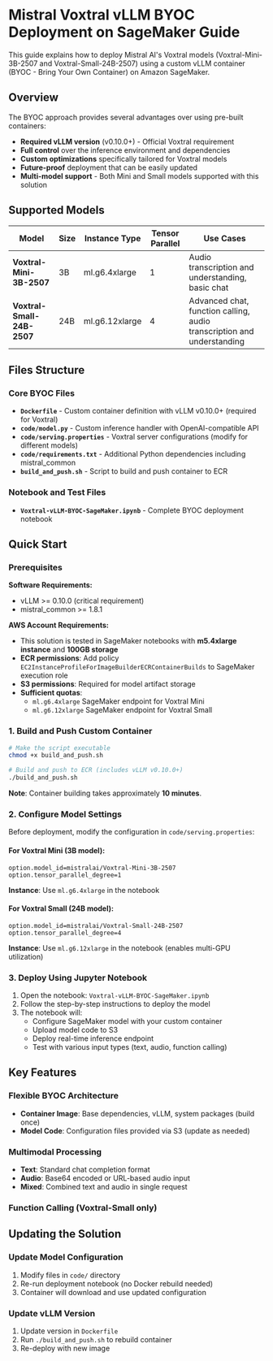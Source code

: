 # Mistral Voxtral vLLM BYOC Deployment on SageMaker Guide

This guide explains how to deploy Mistral AI's Voxtral models (Voxtral-Mini-3B-2507 and Voxtral-Small-24B-2507) using a custom vLLM container (BYOC - Bring Your Own Container) on Amazon SageMaker.

## Overview

The BYOC approach provides several advantages over using pre-built containers:
- **Required vLLM version** (v0.10.0+) - Official Voxtral requirement
- **Full control** over the inference environment and dependencies
- **Custom optimizations** specifically tailored for Voxtral models
- **Future-proof** deployment that can be easily updated
- **Multi-model support** - Both Mini and Small models supported with this solution

## Supported Models

| Model | Size | Instance Type | Tensor Parallel | Use Cases |
|-------|------|---------------|-----------------|-----------|
| **Voxtral-Mini-3B-2507** | 3B | ml.g6.4xlarge | 1 | Audio transcription and understanding, basic chat |
| **Voxtral-Small-24B-2507** | 24B | ml.g6.12xlarge | 4 | Advanced chat, function calling, audio transcription and understanding |

## Files Structure

### Core BYOC Files
- **`Dockerfile`** - Custom container definition with vLLM v0.10.0+ (required for Voxtral)
- **`code/model.py`** - Custom inference handler with OpenAI-compatible API
- **`code/serving.properties`** - Voxtral server configurations (modify for different models)
- **`code/requirements.txt`** - Additional Python dependencies including mistral_common
- **`build_and_push.sh`** - Script to build and push container to ECR

### Notebook and Test Files
- **`Voxtral-vLLM-BYOC-SageMaker.ipynb`** - Complete BYOC deployment notebook

## Quick Start

### Prerequisites

**Software Requirements:**
- vLLM >= 0.10.0 (critical requirement)
- mistral_common >= 1.8.1

**AWS Account Requirements:**
- This solution is tested in SageMaker notebooks with **m5.4xlarge instance** and **100GB storage**
- **ECR permissions**: Add policy `EC2InstanceProfileForImageBuilderECRContainerBuilds` to SageMaker execution role
- **S3 permissions**: Required for model artifact storage
- **Sufficient quotas**: 
  - `ml.g6.4xlarge` SageMaker endpoint for Voxtral Mini
  - `ml.g6.12xlarge` SageMaker endpoint for Voxtral Small

### 1. Build and Push Custom Container

```bash
# Make the script executable
chmod +x build_and_push.sh

# Build and push to ECR (includes vLLM v0.10.0+)
./build_and_push.sh
```

**Note**: Container building takes approximately **10 minutes**.

### 2. Configure Model Settings

Before deployment, modify the configuration in `code/serving.properties`:

#### For Voxtral Mini (3B model):
```properties
option.model_id=mistralai/Voxtral-Mini-3B-2507
option.tensor_parallel_degree=1
```
**Instance**: Use `ml.g6.4xlarge` in the notebook

#### For Voxtral Small (24B model):
```properties
option.model_id=mistralai/Voxtral-Small-24B-2507
option.tensor_parallel_degree=4
```
**Instance**: Use `ml.g6.12xlarge` in the notebook (enables multi-GPU utilization)

### 3. Deploy Using Jupyter Notebook

1. Open the notebook: `Voxtral-vLLM-BYOC-SageMaker.ipynb`
2. Follow the step-by-step instructions to deploy the model
3. The notebook will:
   - Configure SageMaker model with your custom container
   - Upload model code to S3
   - Deploy real-time inference endpoint
   - Test with various input types (text, audio, function calling)

## Key Features

### Flexible BYOC Architecture
- **Container Image**: Base dependencies, vLLM, system packages (build once)
- **Model Code**: Configuration files provided via S3 (update as needed)

### Multimodal Processing
- **Text**: Standard chat completion format
- **Audio**: Base64 encoded or URL-based audio input  
- **Mixed**: Combined text and audio in single request

### Function Calling (Voxtral-Small only)


## Updating the Solution

### Update Model Configuration
1. Modify files in `code/` directory
2. Re-run deployment notebook (no Docker rebuild needed)
3. Container will download and use updated configuration

### Update vLLM Version
1. Update version in `Dockerfile`
2. Run `./build_and_push.sh` to rebuild container
3. Re-deploy with new image

